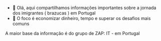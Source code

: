 
  - 👋 Olá, aqui compartilhamos informações importantes sobre a jornada dos imigrantes ( brazucas ) em Portugal
  - 👀 O foco é economizar dinheiro, tempo e superar os desafios mais comuns 

A maior base da informação é do grupo de ZAP: IT - em Portugal

